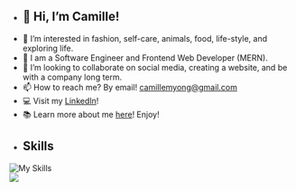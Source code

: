 - ## 👋 Hi, I’m Camille!
- 👀 I’m interested in fashion, self-care, animals, food, life-style, and exploring life.
- 🌱 I am a Software Engineer and Frontend Web Developer (MERN).
- 💞️ I’m looking to collaborate on social media, creating a website, and be with a company long term.
- 📫 How to reach me? By email! camillemyong@gmail.com
- 💻 Visit my <a href="https://www.linkedin.com/in/camilleyong/">LinkedIn</a>!
- 📚 Learn more about me <a href="https://camilleyong.github.io/portfolio/">here</a>! Enjoy!
- ## Skills


![My Skills](https://skillicons.dev/icons?i=html,css,js,react,nodejs,bootstrap,express,git,github,graphql,heroku,jquery,mongodb,mysql,redux,wordpress,figma&perline=17)
<br>
<img src="https://user-images.githubusercontent.com/110850870/223590143-ebbe3cfc-2773-4881-bf15-a0da6f1e5de8.png"/>


<!---
camilleyong/camilleyong is a ✨ special ✨ repository because its `README.md` (this file) appears on your GitHub profile.
You can click the Preview link to take a look at your changes.
--->
